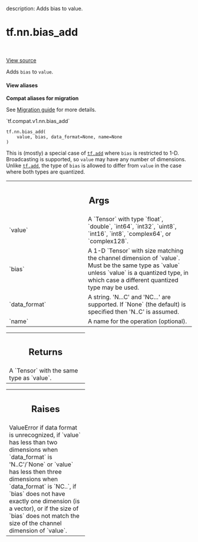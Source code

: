 description: Adds bias to value.

<div itemscope itemtype="http://developers.google.com/ReferenceObject">
<meta itemprop="name" content="tf.nn.bias_add" />
<meta itemprop="path" content="Stable" />
</div>

# tf.nn.bias_add

<!-- Insert buttons and diff -->

<table class="tfo-notebook-buttons tfo-api nocontent" align="left">

</table>

<a target="_blank" class="external" href="/code/stable/tensorflow/python/ops/nn_ops.py">View source</a>



Adds `bias` to `value`.

<section class="expandable">
  <h4 class="showalways">View aliases</h4>
  <p>
<b>Compat aliases for migration</b>
<p>See
<a href="https://www.tensorflow.org/guide/migrate">Migration guide</a> for
more details.</p>
<p>`tf.compat.v1.nn.bias_add`</p>
</p>
</section>

<pre class="devsite-click-to-copy prettyprint lang-py tfo-signature-link">
<code>tf.nn.bias_add(
    value, bias, data_format=None, name=None
)
</code></pre>



<!-- Placeholder for "Used in" -->

This is (mostly) a special case of <a href="../../tf/math/add.md"><code>tf.add</code></a> where `bias` is restricted to 1-D.
Broadcasting is supported, so `value` may have any number of dimensions.
Unlike <a href="../../tf/math/add.md"><code>tf.add</code></a>, the type of `bias` is allowed to differ from `value` in the
case where both types are quantized.

<!-- Tabular view -->
 <table class="responsive fixed orange">
<colgroup><col width="214px"><col></colgroup>
<tr><th colspan="2"><h2 class="add-link">Args</h2></th></tr>

<tr>
<td>
`value`
</td>
<td>
A `Tensor` with type `float`, `double`, `int64`, `int32`, `uint8`,
`int16`, `int8`, `complex64`, or `complex128`.
</td>
</tr><tr>
<td>
`bias`
</td>
<td>
A 1-D `Tensor` with size matching the channel dimension of `value`.
Must be the same type as `value` unless `value` is a quantized type,
in which case a different quantized type may be used.
</td>
</tr><tr>
<td>
`data_format`
</td>
<td>
A string. 'N...C' and 'NC...' are supported. If `None` (the
default) is specified then 'N..C' is assumed.
</td>
</tr><tr>
<td>
`name`
</td>
<td>
A name for the operation (optional).
</td>
</tr>
</table>



<!-- Tabular view -->
 <table class="responsive fixed orange">
<colgroup><col width="214px"><col></colgroup>
<tr><th colspan="2"><h2 class="add-link">Returns</h2></th></tr>
<tr class="alt">
<td colspan="2">
A `Tensor` with the same type as `value`.
</td>
</tr>

</table>



<!-- Tabular view -->
 <table class="responsive fixed orange">
<colgroup><col width="214px"><col></colgroup>
<tr><th colspan="2"><h2 class="add-link">Raises</h2></th></tr>
<tr class="alt">
<td colspan="2">
ValueError if data format is unrecognized, if `value` has less than two
dimensions when `data_format` is 'N..C'/`None` or `value` has less
then three dimensions when `data_format` is `NC..`, if `bias` does not
have exactly one dimension (is a vector), or if the size of `bias`
does not match the size of the channel dimension of `value`.
</td>
</tr>

</table>

